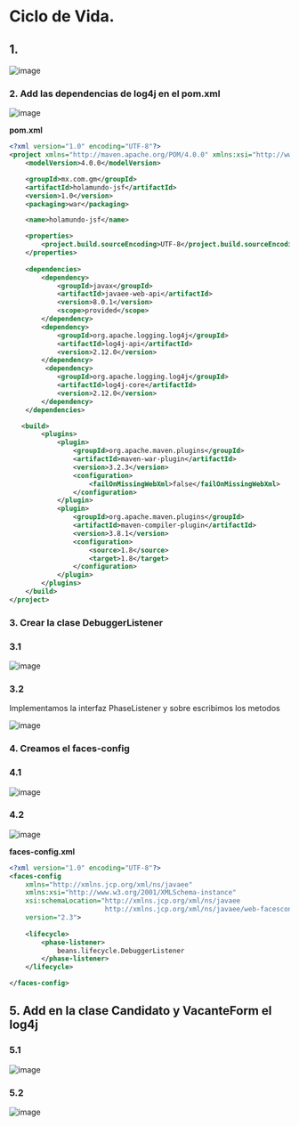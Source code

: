 # Ciclo de Vida. 

## 1. 
![image](https://user-images.githubusercontent.com/31961588/193358299-ca7f6e8f-ad9b-4360-b62a-0ec148811f0e.png)


### 2. Add las dependencias de log4j en el pom.xml

![image](https://user-images.githubusercontent.com/31961588/193358490-d67350a8-3bfe-47bf-b860-85605e7b6054.png)

**pom.xml**

```Xml
<?xml version="1.0" encoding="UTF-8"?>
<project xmlns="http://maven.apache.org/POM/4.0.0" xmlns:xsi="http://www.w3.org/2001/XMLSchema-instance" xsi:schemaLocation="http://maven.apache.org/POM/4.0.0 http://maven.apache.org/xsd/maven-4.0.0.xsd">
    <modelVersion>4.0.0</modelVersion>

    <groupId>mx.com.gm</groupId>
    <artifactId>holamundo-jsf</artifactId>
    <version>1.0</version>
    <packaging>war</packaging>

    <name>holamundo-jsf</name>

    <properties>
        <project.build.sourceEncoding>UTF-8</project.build.sourceEncoding>
    </properties>
    
    <dependencies>
        <dependency>
            <groupId>javax</groupId>
            <artifactId>javaee-web-api</artifactId>
            <version>8.0.1</version>
            <scope>provided</scope>
        </dependency>
        <dependency>
            <groupId>org.apache.logging.log4j</groupId>
            <artifactId>log4j-api</artifactId>
            <version>2.12.0</version>
        </dependency>
         <dependency>
            <groupId>org.apache.logging.log4j</groupId>
            <artifactId>log4j-core</artifactId>
            <version>2.12.0</version>
        </dependency>
    </dependencies>

   <build>
        <plugins>
            <plugin>
                <groupId>org.apache.maven.plugins</groupId>
                <artifactId>maven-war-plugin</artifactId>
                <version>3.2.3</version>
                <configuration>
                    <failOnMissingWebXml>false</failOnMissingWebXml>
                </configuration>
            </plugin>
            <plugin>
                <groupId>org.apache.maven.plugins</groupId>
                <artifactId>maven-compiler-plugin</artifactId>
                <version>3.8.1</version>
                <configuration>
                    <source>1.8</source>
                    <target>1.8</target>
                </configuration>
            </plugin>
        </plugins>
    </build>
</project>

```


### 3. Crear la clase DebuggerListener

### 3.1
![image](https://user-images.githubusercontent.com/31961588/193358792-0433030a-992d-41e1-8cc0-1e91d1000842.png)


### 3.2

Implementamos la interfaz PhaseListener y sobre escribimos los metodos

![image](https://user-images.githubusercontent.com/31961588/193359315-55ddab49-465b-4064-9179-1fb3b8f7a670.png)


### 4. Creamos el faces-config

### 4.1

![image](https://user-images.githubusercontent.com/31961588/193360281-df7d11e9-ed57-4a17-a873-3abf37014f92.png)

### 4.2 

![image](https://user-images.githubusercontent.com/31961588/193360372-5e98cc3b-c8cc-4b2e-af65-7850bad40213.png)

**faces-config.xml**

```Xml
<?xml version="1.0" encoding="UTF-8"?>
<faces-config
    xmlns="http://xmlns.jcp.org/xml/ns/javaee"
    xmlns:xsi="http://www.w3.org/2001/XMLSchema-instance"
    xsi:schemaLocation="http://xmlns.jcp.org/xml/ns/javaee
                        http://xmlns.jcp.org/xml/ns/javaee/web-facesconfig_2_3.xsd"
    version="2.3">
    
    <lifecycle>
        <phase-listener>
            beans.lifecycle.DebuggerListener
        </phase-listener>
    </lifecycle>        

</faces-config>

```

## 5. Add en la clase Candidato y VacanteForm el log4j

### 5.1

![image](https://user-images.githubusercontent.com/31961588/193361224-e48398f9-13ab-4862-b4d0-8c88b2dfb56d.png)

### 5.2

![image](https://user-images.githubusercontent.com/31961588/193361356-97ad4875-ef26-41b9-9caf-082952cb4cda.png)


